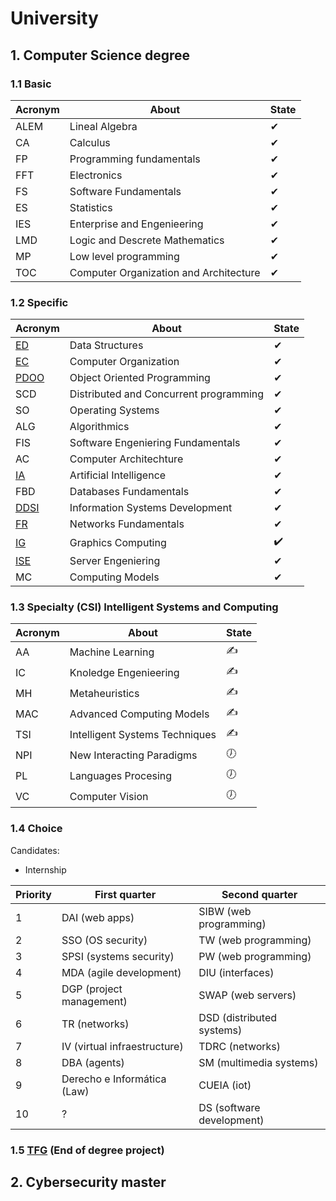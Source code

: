 # University 

## 1. Computer Science degree

### 1.1 Basic 

|Acronym|About|State|
|-------|----|-----|
|ALEM|Lineal Algebra|✔|
|CA|Calculus|✔|
|FP|Programming fundamentals|✔|
|FFT|Electronics|✔|
|FS|Software Fundamentals|✔|
|ES|Statistics|✔|
|IES|Enterprise and Engenieering|✔|
|LMD|Logic and Descrete Mathematics|✔|
|MP|Low level programming|✔|
|TOC|Computer Organization and Architecture|✔|

### 1.2 Specific 

|Acronym|About|State|
|-------|-----|-----|
|[ED](https://github.com/Cristinasj/practica2ED)|Data Structures|✔|
|[EC](https://github.com/Cristinasj/arduino)|Computer Organization|✔|
|[PDOO](https://github.com/inowen/Civitas)|Object Oriented Programming|✔|
|SCD|Distributed and Concurrent programming|✔|
|SO|Operating Systems|✔|
|ALG|Algorithmics|✔|
|FIS|Software Engeniering Fundamentals|✔|
|AC|Computer Architechture|✔|
|[IA](https://github.com/Cristinasj/chatBot)|Artificial Intelligence|✔|
|FBD|Databases Fundamentals|✔|
|[DDSI](https://github.com/Cristinasj/DDSI-X)|Information Systems Development|✔|
|[FR](https://github.com/Cristinasj/FR)|Networks Fundamentals|✔|
|[IG](https://github.com/Cristinasj/IG)|Graphics Computing|✔️|
|[ISE](https://github.com/Cristinasj/ISE)|Server Engeniering|✔|
|MC|Computing Models|✔|

### 1.3 Specialty (CSI) Intelligent Systems and Computing

|Acronym|About|State|
|-------|-----|-----|
|AA|Machine Learning|✍|
|IC|Knoledge Engenieering|✍|
|MH|Metaheuristics|✍|
|MAC|Advanced Computing Models|✍|
|TSI|Intelligent Systems Techniques|✍|
|NPI|New Interacting Paradigms|🕖|
|PL|Languages Procesing|🕖|
|VC|Computer Vision|🕖|

### 1.4 Choice 

Candidates: 

- Internship

|Priority|First quarter|Second quarter|
|--------|-------------|--------------|
|1|DAI (web apps) |SIBW (web programming)|
|2|SSO (OS security)|TW (web programming)|
|3|SPSI (systems security) |PW (web programming)|
|4|MDA (agile development) |DIU (interfaces)|
|5|DGP (project management) |SWAP (web servers)|
|6|TR (networks) |DSD (distributed systems) |
|7|IV (virtual infraestructure)|TDRC (networks)|
|8|DBA (agents)|SM (multimedia systems)|
|9|Derecho e Informática (Law)|CUEIA (iot)|
|10|?|DS (software development)|

### 1.5 [TFG](https://github.com/Cristinasj/SWADroid-timeline) (End of degree project)

## 2. Cybersecurity master
